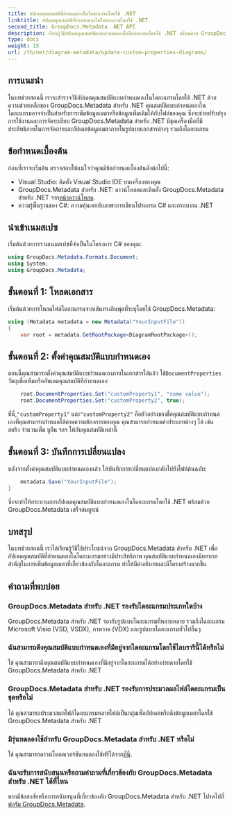```yaml
---
title: อัปเดตคุณสมบัติที่กำหนดเองในไดอะแกรมโดยใช้ .NET
linktitle: อัปเดตคุณสมบัติที่กำหนดเองในไดอะแกรมโดยใช้ .NET
second_title: GroupDocs.Metadata .NET API
description: เรียนรู้วิธีอัปเดตคุณสมบัติแบบกำหนดเองในไดอะแกรมโดยใช้ .NET พร้อมด้วย GroupDocs.Metadata สำหรับ .NET ปรับปรุงข้อมูลเมตาได้อย่างง่ายดาย
type: docs
weight: 15
url: /th/net/diagram-metadata/update-custom-properties-diagrams/
---
```

## การแนะนำ
ในบทช่วยสอนนี้ เราจะสำรวจวิธีอัปเดตคุณสมบัติแบบกำหนดเองในไดอะแกรมโดยใช้ .NET ด้วยความช่วยเหลือของ GroupDocs.Metadata สำหรับ .NET คุณสมบัติแบบกำหนดเองในไดอะแกรมอาจจำเป็นสำหรับการเพิ่มข้อมูลเมตาหรือข้อมูลเพิ่มเติมให้กับไฟล์ของคุณ ซึ่งจะช่วยปรับปรุงการใช้งานและการจัดระเบียบ GroupDocs.Metadata สำหรับ .NET มีชุดเครื่องมือที่มีประสิทธิภาพในการจัดการและอัปเดตข้อมูลเมตาภายในรูปแบบเอกสารต่างๆ รวมถึงไดอะแกรม
## ข้อกำหนดเบื้องต้น
ก่อนที่เราจะเริ่มต้น ตรวจสอบให้แน่ใจว่าคุณมีข้อกำหนดเบื้องต้นดังต่อไปนี้:
- Visual Studio: ติดตั้ง Visual Studio IDE บนเครื่องของคุณ
-  GroupDocs.Metadata สำหรับ .NET: ดาวน์โหลดและติดตั้ง GroupDocs.Metadata สำหรับ .NET จาก[หน้าดาวน์โหลด](https://releases.groupdocs.com/metadata/net/).
- ความรู้พื้นฐานของ C#: ความคุ้นเคยกับภาษาการเขียนโปรแกรม C# และกรอบงาน .NET

## นำเข้าเนมสเปซ
เริ่มต้นด้วยการรวมเนมสเปซที่จำเป็นในโครงการ C# ของคุณ:
```csharp
using GroupDocs.Metadata.Formats.Document;
using System;
using GroupDocs.Metadata;
```
## ขั้นตอนที่ 1: โหลดเอกสาร
เริ่มต้นด้วยการโหลดไฟล์ไดอะแกรมจากเส้นทางอินพุตที่ระบุโดยใช้ GroupDocs.Metadata:
```csharp
using (Metadata metadata = new Metadata("YourInputFile"))
{
    var root = metadata.GetRootPackage<DiagramRootPackage>();
```
## ขั้นตอนที่ 2: ตั้งค่าคุณสมบัติแบบกำหนดเอง
 ตอนนี้คุณสามารถตั้งค่าคุณสมบัติแบบกำหนดเองภายในเอกสารได้แล้ว ใช้`DocumentProperties` วัตถุเพื่อเพิ่มหรืออัพเดตคุณสมบัติที่กำหนดเอง:
```csharp
    root.DocumentProperties.Set("customProperty1", "some value");
    root.DocumentProperties.Set("customProperty2", true);
```
 ที่นี่,`"customProperty1"` และ`"customProperty2"` คือตัวอย่างของชื่อคุณสมบัติแบบกำหนดเองที่คุณสามารถกำหนดได้ตามความต้องการของคุณ คุณสามารถกำหนดค่าประเภทต่างๆ ได้ เช่น สตริง จำนวนเต็ม บูลีน ฯลฯ ให้กับคุณสมบัติเหล่านี้
## ขั้นตอนที่ 3: บันทึกการเปลี่ยนแปลง
หลังจากตั้งค่าคุณสมบัติแบบกำหนดเองแล้ว ให้บันทึกการเปลี่ยนแปลงกลับไปยังไฟล์ต้นฉบับ:
```csharp
    metadata.Save("YourInputFile");
}
```
ซึ่งจะทำให้กระบวนการอัปเดตคุณสมบัติแบบกำหนดเองในไดอะแกรมโดยใช้ .NET พร้อมด้วย GroupDocs.Metadata เสร็จสมบูรณ์

## บทสรุป
ในบทช่วยสอนนี้ เราได้เรียนรู้วิธีใช้ประโยชน์จาก GroupDocs.Metadata สำหรับ .NET เพื่ออัปเดตคุณสมบัติที่กำหนดเองในไดอะแกรมอย่างมีประสิทธิภาพ คุณสมบัติแบบกำหนดเองมีบทบาทสำคัญในการเพิ่มข้อมูลเมตาที่เกี่ยวข้องกับไดอะแกรม ทำให้มีคำอธิบายและมีโครงสร้างมากขึ้น

## คำถามที่พบบ่อย
### GroupDocs.Metadata สำหรับ .NET รองรับไดอะแกรมประเภทใดบ้าง
GroupDocs.Metadata สำหรับ .NET รองรับรูปแบบไดอะแกรมที่หลากหลาย รวมถึงไดอะแกรม Microsoft Visio (VSD, VSDX), ภาพวาด (VDX) และรูปแบบไดอะแกรมทั่วไปอื่นๆ
### ฉันสามารถดึงคุณสมบัติแบบกำหนดเองที่มีอยู่จากไดอะแกรมโดยใช้ไลบรารีนี้ได้หรือไม่
ใช่ คุณสามารถดึงคุณสมบัติแบบกำหนดเองที่มีอยู่จากไดอะแกรมได้อย่างง่ายดายโดยใช้ GroupDocs.Metadata สำหรับ .NET
### GroupDocs.Metadata สำหรับ .NET รองรับการประมวลผลไฟล์ไดอะแกรมเป็นชุดหรือไม่
ได้ คุณสามารถประมวลผลไฟล์ไดอะแกรมหลายไฟล์เป็นกลุ่มเพื่ออัปเดตหรือดึงข้อมูลเมตาโดยใช้ GroupDocs.Metadata สำหรับ .NET
### มีรุ่นทดลองใช้สำหรับ GroupDocs.Metadata สำหรับ .NET หรือไม่
 ใช่ คุณสามารถดาวน์โหลดเวอร์ชันทดลองใช้ฟรีได้จาก[ที่นี่](https://releases.groupdocs.com/).
### ฉันจะรับการสนับสนุนหรือถามคำถามที่เกี่ยวข้องกับ GroupDocs.Metadata สำหรับ .NET ได้ที่ไหน
 หากมีข้อสงสัยหรือการสนับสนุนที่เกี่ยวข้องกับ GroupDocs.Metadata สำหรับ .NET โปรดไปที่[ฟอรัม GroupDocs.Metadata](https://forum.groupdocs.com/c/metadata/14).